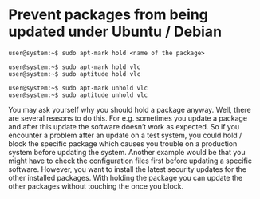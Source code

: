 # Prevent packages from being updated under Ubuntu / Debian

```
user@system:~$ sudo apt-mark hold <name of the package>
```

```
user@system:~$ sudo apt-mark hold vlc
user@system:~$ sudo aptitude hold vlc
```

```
user@system:~$ sudo apt-mark unhold vlc
user@system:~$ sudo aptitude unhold vlc
```

You may ask yourself why you should hold a package anyway. Well, there are several reasons to do this. For e.g. sometimes you update a package and after this update the software doesn’t work as expected. So if you encounter a problem after an update on a test system, you could hold / block the specific package which causes you trouble on a production system before updating the system. Another example would be that you might have to check the configuration files first before updating a specific software. However, you want to install the latest security updates for the other installed packages. With holding the package you can update the other packages without touching the once you block.
